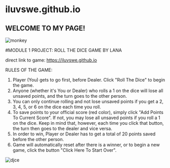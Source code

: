 # iluvswe.github.io

## WELCOME TO MY PAGE!

![monkey](https://media3.giphy.com/media/H5C8CevNMbpBqNqFjl/giphy.gif?cid=ecf05e477r9l54ms46z4pjalbhijc2g5388piy98295lhcu4&rid=giphy.gif&ct=g)

#MODULE 1 PROJECT: ROLL THE DICE GAME BY LANA

direct link to game: https://iluvswe.github.io

RULES OF THE GAME:
1. Player (You) gets to go first, before Dealer. Click "Roll The Dice" to begin the game.
2. Anyone (whether it's You or Dealer) who rolls a 1 on the dice will lose all unsaved points, and the turn goes to the other person.
3. You can only continue rolling and not lose unsaved points if you get a 2, 3, 4, 5, or 6 on the dice each time you roll.
4. To save points to your official score (red color), simply click "Add Points To Current Score". If not, you may lose all unsaved points if you roll a 1 on the dice. Keep in mind that, however, each time you click that button, the turn then goes to the dealer and vice versa.
5. In order to win, Player or Dealer has to get a total of 20 points saved before the other person.
6. Game will automatically reset after there is a winner, or to begin a new game, click the button "Click Here To Start Over".

![djce](https://media.giphy.com/media/l46CbPpL3szntVNhS/giphy.gif)

